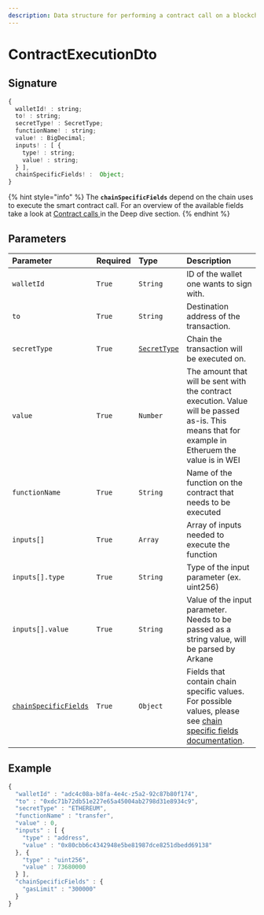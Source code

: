 ```yaml
---
description: Data structure for performing a contract call on a blockchain
---
```


# ContractExecutionDto

## Signature

```javascript
{
  walletId! : string;
  to! : string;
  secretType! : SecretType;
  functionName! : string;
  value! : BigDecimal;
  inputs! : [ {
    type! : string;
    value! : string;
  } ],
  chainSpecificFields! :  Object;
}
```

{% hint style="info" %}
The **`chainSpecificFields`** depend on the chain uses to execute the smart contract call. For an overview of the available fields take a look at [Contract calls ](https://github.com/ArkaneNetwork/docs-capsule/tree/d5ed213ffa2231f744612602a66c12267889ebbf/deep-dive/contract-calls.md)in the Deep dive section.
{% endhint %}

## Parameters

| Parameter | Required | Type | Description |
| :--- | :--- | :--- | :--- |
| `walletId` | `True` | `String` | ID of the wallet one wants to sign with. |
| `to` | `True` | `String` | Destination address of the transaction. |
| `secretType` | `True` | [`SecretType`](secrettype.md) | Chain the transaction will be executed on. |
| `value` | `True` | `Number` | The amount that will be sent with the contract execution. Value will be passed as-is. This means that for example in Etheruem the value is in WEI |
| `functionName` | `True` | `String` | Name of the function on the contract that needs to be executed |
| `inputs[]` | `True` | `Array` | Array of inputs needed to execute the function |
| `inputs[].type` | `True` | `String` | Type of the input parameter \(ex. uint256\) |
| `inputs[].value` | `True` | `String` | Value of the input parameter. Needs to be passed as a string value, will be parsed by Arkane |
| [`chainSpecificFields`](https://github.com/ArkaneNetwork/docs-capsule/tree/d5ed213ffa2231f744612602a66c12267889ebbf/deep-dive/contract-calls.md) | `True` | `Object` | Fields that contain chain specific values. For possible values, please see [chain specific fields documentation](https://github.com/ArkaneNetwork/docs-capsule/tree/d5ed213ffa2231f744612602a66c12267889ebbf/deep-dive/contract-calls.md). |

## Example

```javascript
{
  "walletId" : "adc4c08a-b8fa-4e4c-z5a2-92c87b80f174",
  "to" : "0xdc71b72db51e227e65a45004ab2798d31e8934c9",
  "secretType" : "ETHEREUM",
  "functionName" : "transfer",
  "value" : 0,
  "inputs" : [ {
    "type" : "address",
    "value" : "0x80cbb6c4342948e5be81987dce8251dbedd69138"
  }, {
    "type" : "uint256",
    "value" : 73680000
  } ],
  "chainSpecificFields" : {
    "gasLimit" : "300000"
  }
}
```


